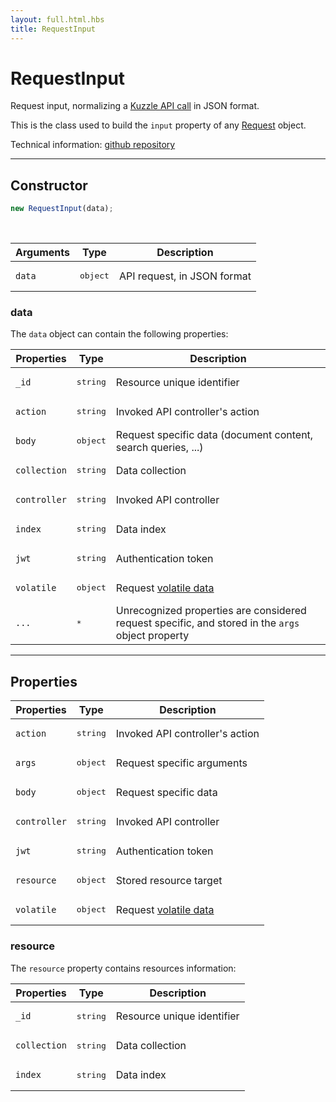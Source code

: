 ```yaml
---
layout: full.html.hbs
title: RequestInput
---
```


# RequestInput

Request input, normalizing a [Kuzzle API call](/api/1/essentials/query-syntax/#other-protocols-default) in JSON format.

This is the class used to build the `input` property of any [Request](/protocols/1/context/request) object.

Technical information: [github repository](https://github.com/kuzzleio/kuzzle-common-objects/blob/master/README.md#modelsrequestinput)

---

## Constructor

```js
new RequestInput(data);
```

<br/>

| Arguments | Type              | Description                 |
| --------- | ----------------- | --------------------------- |
| `data`    | <pre>object</pre> | API request, in JSON format |

### data

The `data` object can contain the following properties:

| Properties   | Type              | Description                                                                                       |
| ------------ | ----------------- | ------------------------------------------------------------------------------------------------- |
| `_id`        | <pre>string</pre> | Resource unique identifier                                                                        |
| `action`     | <pre>string</pre> | Invoked API controller's action                                                                   |
| `body`       | <pre>object</pre> | Request specific data (document content, search queries, ...)                                     |
| `collection` | <pre>string</pre> | Data collection                                                                                   |
| `controller` | <pre>string</pre> | Invoked API controller                                                                            |
| `index`      | <pre>string</pre> | Data index                                                                                        |
| `jwt`        | <pre>string</pre> | Authentication token                                                                              |
| `volatile`   | <pre>object</pre> | Request [volatile data](/api/1/essentials/volatile-data/)                                         |
| `...`        | <pre>\*</pre>     | Unrecognized properties are considered request specific, and stored in the `args` object property |

---

## Properties

| Properties   | Type              | Description                                               |
| ------------ | ----------------- | --------------------------------------------------------- |
| `action`     | <pre>string</pre> | Invoked API controller's action                           |
| `args`       | <pre>object</pre> | Request specific arguments                                |
| `body`       | <pre>object</pre> | Request specific data                                     |
| `controller` | <pre>string</pre> | Invoked API controller                                    |
| `jwt`        | <pre>string</pre> | Authentication token                                      |
| `resource`   | <pre>object</pre> | Stored resource target                                    |
| `volatile`   | <pre>object</pre> | Request [volatile data](/api/1/essentials/volatile-data/) |

### resource

The `resource` property contains resources information:

| Properties   | Type              | Description                |
| ------------ | ----------------- | -------------------------- |
| `_id`        | <pre>string</pre> | Resource unique identifier |
| `collection` | <pre>string</pre> | Data collection            |
| `index`      | <pre>string</pre> | Data index                 |

